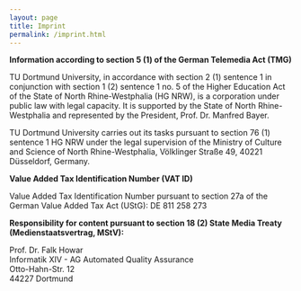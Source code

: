 ```yaml
---
layout: page
title: Imprint
permalink: /imprint.html
---
```


**Information according to section 5 (1) of the German Telemedia Act (TMG)**

TU Dortmund University, in accordance with section 2 (1) sentence 1 in conjunction with section 1 (2) sentence 1 no. 5 of the Higher Education Act of the State of North Rhine-Westphalia (HG NRW), is a corporation  under public law with legal capacity. It is supported by the State of North Rhine-Westphalia and represented by the President, Prof. Dr. Manfred Bayer.

TU Dortmund University carries out its tasks pursuant to section 76 (1) sentence 1 HG NRW under the legal supervision of the Ministry of Culture and Science of North Rhine-Westphalia, Völklinger Straße 49, 40221 Düsseldorf, Germany.

**Value Added Tax Identification Number  (VAT ID)**

Value Added Tax Identification Number pursuant to section 27a of the German Value Added Tax Act (UStG): DE 811 258 273

**Responsibility for content pursuant to section 18 (2) State Media Treaty (Medienstaatsvertrag, MStV):**

Prof. Dr. Falk Howar<br/>
Informatik XIV - AG Automated Quality Assurance<br/>
Otto-Hahn-Str. 12<br/>
44227 Dortmund
